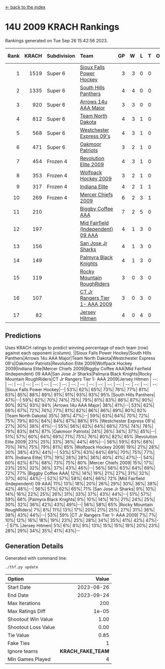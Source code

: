 [<- back to the index](readme.md)
# 14U 2009 KRACH Rankings
Rankings generated on Tue Sep 26 15:42:56 2023.

Rank|KRACH|Subdivision|Team|GP|W|L|T|OTW|OTL|SoS|Exp Wins|Win Diff
---:|---:|:---|:---|---:|---:|---:|---:|---:|---:|---:|---:|---:
1|1519|Super 6|[Sioux Falls Power Hockey](https://gamesheetstats.com/seasons/3664/teams/140999/schedule)|3|3|0|0|0|0|369|3.8|-0.0
2|1335|Super 6|[South Hills Panthers](https://gamesheetstats.com/seasons/3664/teams/160166/schedule)|4|4|0|0|0|0|224|4.8|-0.0
3|920|Super 6|[Arrows 14u  AAA Major](https://gamesheetstats.com/seasons/3664/teams/140993/schedule)|3|3|0|0|0|0|191|3.9|0.0
4|812|Super 6|[Team North Dakota](https://gamesheetstats.com/seasons/3664/teams/141001/schedule)|4|3|1|0|0|0|531|3.8|-0.0
5|568|Super 6|[Westchester Express 09's](https://gamesheetstats.com/seasons/3664/teams/140992/schedule)|4|3|1|0|0|1|286|3.9|0.0
6|471|Super 6|[Oakmoor Patriots](https://gamesheetstats.com/seasons/3664/teams/141002/schedule)|3|2|1|0|1|0|369|2.8|-0.0
7|454|Frozen 4|[Revolution Elite 2009](https://gamesheetstats.com/seasons/3664/teams/140996/schedule)|4|3|1|0|0|0|216|3.9|0.0
8|353|Frozen 4|[Wolfpack Hockey 2009](https://gamesheetstats.com/seasons/3664/teams/140986/schedule)|3|2|1|0|0|1|227|2.9|0.0
9|317|Frozen 4|[Indiana Elite](https://gamesheetstats.com/seasons/3664/teams/144344/schedule)|4|2|1|1|0|0|224|3.7|-0.0
10|269|Frozen 4|[Mercer Chiefs 2009](https://gamesheetstats.com/seasons/3664/teams/140987/schedule)|6|2|3|1|1|0|452|3.7|0.0
11|210||[Biggby Coffee AAA](https://gamesheetstats.com/seasons/3664/teams/144343/schedule)|7|2|5|0|0|1|651|2.8|-0.0
12|197||[Mid Fairfield (Independent) 09 AAA](https://gamesheetstats.com/seasons/3664/teams/140981/schedule)|4|1|3|0|0|0|433|1.9|0.0
13|156||[San Jose Jr Sharks](https://gamesheetstats.com/seasons/3664/teams/141003/schedule)|4|1|3|0|0|0|481|1.9|0.0
14|149||[Palmyra Black Knights](https://gamesheetstats.com/seasons/3664/teams/140997/schedule)|4|1|3|0|0|0|471|1.8|-0.0
15|119||[Rocky Mountain RoughRiders](https://gamesheetstats.com/seasons/3664/teams/144346/schedule)|3|0|3|0|0|0|784|0.8|-0.0
16|107||[CT Jr Rangers Tier 1- AAA 2009](https://gamesheetstats.com/seasons/3664/teams/140983/schedule)|3|0|3|0|0|0|632|0.9|0.0
17|82||[Jersey Hitmen](https://gamesheetstats.com/seasons/3664/teams/140988/schedule)|4|0|4|0|0|0|511|0.9|0.0

## Predictions
Uses KRACH ratings to predict winning percentage of each team (row) against each opponent (column).
||Sioux Falls Power Hockey|South Hills Panthers|Arrows 14u  AAA Major|Team North Dakota|Westchester Express 09's|Oakmoor Patriots|Revolution Elite 2009|Wolfpack Hockey 2009|Indiana Elite|Mercer Chiefs 2009|Biggby Coffee AAA|Mid Fairfield (Independent) 09 AAA|San Jose Jr Sharks|Palmyra Black Knights|Rocky Mountain RoughRiders|CT Jr Rangers Tier 1- AAA 2009|Jersey Hitmen
| --: | --: | --: | --: | --: | --: | --: | --: | --: | --: | --: | --: | --: | --: | --: | --: | --: | --: 
|Sioux Falls Power Hockey|--| 53%| 62%| 65%| 73%| 76%| 77%| 81%| 83%| 85%| 88%| 89%| 91%| 91%| 93%| 93%| 95%
|South Hills Panthers| 47%|--| 59%| 62%| 70%| 74%| 75%| 79%| 81%| 83%| 86%| 87%| 90%| 90%| 92%| 93%| 94%
|Arrows 14u  AAA Major| 38%| 41%|--| 53%| 62%| 66%| 67%| 72%| 74%| 77%| 81%| 82%| 86%| 86%| 89%| 90%| 92%
|Team North Dakota| 35%| 38%| 47%|--| 59%| 63%| 64%| 70%| 72%| 75%| 79%| 80%| 84%| 84%| 87%| 88%| 91%
|Westchester Express 09's| 27%| 30%| 38%| 41%|--| 55%| 56%| 62%| 64%| 68%| 73%| 74%| 78%| 79%| 83%| 84%| 87%
|Oakmoor Patriots| 24%| 26%| 34%| 37%| 45%|--| 51%| 57%| 60%| 64%| 69%| 71%| 75%| 76%| 80%| 82%| 85%
|Revolution Elite 2009| 23%| 25%| 33%| 36%| 44%| 49%|--| 56%| 59%| 63%| 68%| 70%| 74%| 75%| 79%| 81%| 85%
|Wolfpack Hockey 2009| 19%| 21%| 28%| 30%| 38%| 43%| 44%|--| 53%| 57%| 63%| 64%| 69%| 70%| 75%| 77%| 81%
|Indiana Elite| 17%| 19%| 26%| 28%| 36%| 40%| 41%| 47%|--| 54%| 60%| 62%| 67%| 68%| 73%| 75%| 80%
|Mercer Chiefs 2009| 15%| 17%| 23%| 25%| 32%| 36%| 37%| 43%| 46%|--| 56%| 58%| 63%| 64%| 69%| 72%| 77%
|Biggby Coffee AAA| 12%| 14%| 19%| 21%| 27%| 31%| 32%| 37%| 40%| 44%|--| 52%| 57%| 58%| 64%| 66%| 72%
|Mid Fairfield (Independent) 09 AAA| 11%| 13%| 18%| 20%| 26%| 29%| 30%| 36%| 38%| 42%| 48%|--| 56%| 57%| 62%| 65%| 71%
|San Jose Jr Sharks|  9%| 10%| 14%| 16%| 22%| 25%| 26%| 31%| 33%| 37%| 43%| 44%|--| 51%| 57%| 59%| 66%
|Palmyra Black Knights|  9%| 10%| 14%| 16%| 21%| 24%| 25%| 30%| 32%| 36%| 42%| 43%| 49%|--| 56%| 58%| 65%
|Rocky Mountain RoughRiders|  7%|  8%| 11%| 13%| 17%| 20%| 21%| 25%| 27%| 31%| 36%| 38%| 43%| 44%|--| 53%| 59%
|CT Jr Rangers Tier 1- AAA 2009|  7%|  7%| 10%| 12%| 16%| 18%| 19%| 23%| 25%| 28%| 34%| 35%| 41%| 42%| 47%|--| 57%
|Jersey Hitmen|  5%|  6%|  8%|  9%| 13%| 15%| 15%| 19%| 20%| 23%| 28%| 29%| 34%| 35%| 41%| 43%|--

## Generation Details

Generated with command line:
```
./thf.py update
```

| Option | Value |
| :----- | ----: |
| Start Date | 2023-08-26 |
| End Date | 2023-09-24 |
| Max Iterations | 200 |
| Max Ratings Diff | 1e-05 |
| Shootout Win Value | 1.00 |
| Shootout Loss Value | 0.00 |
| Tie Value | 0.85 |
| Fake Ties | 1 |
| Ignore teams | __KRACH_FAKE_TEAM__ |
| Min Games Played | 4 |

